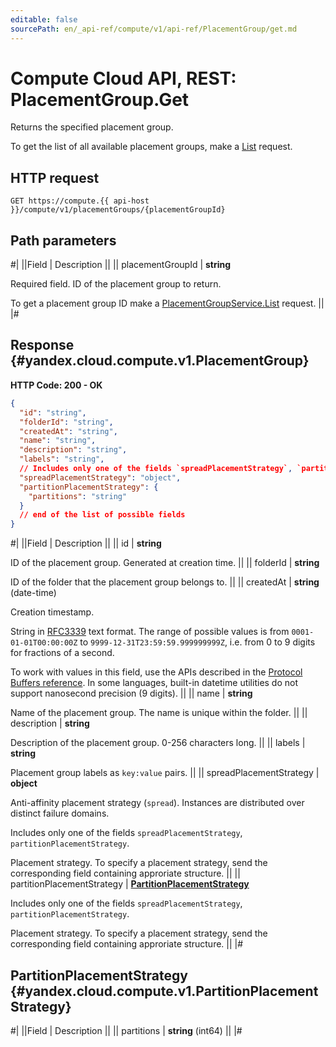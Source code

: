 ```yaml
---
editable: false
sourcePath: en/_api-ref/compute/v1/api-ref/PlacementGroup/get.md
---
```


# Compute Cloud API, REST: PlacementGroup.Get

Returns the specified placement group.

To get the list of all available placement groups, make a [List](/docs/compute/api-ref/PlacementGroup/list#List) request.

## HTTP request

```
GET https://compute.{{ api-host }}/compute/v1/placementGroups/{placementGroupId}
```

## Path parameters

#|
||Field | Description ||
|| placementGroupId | **string**

Required field. ID of the placement group to return.

To get a placement group ID make a [PlacementGroupService.List](/docs/compute/api-ref/PlacementGroup/list#List) request. ||
|#

## Response {#yandex.cloud.compute.v1.PlacementGroup}

**HTTP Code: 200 - OK**

```json
{
  "id": "string",
  "folderId": "string",
  "createdAt": "string",
  "name": "string",
  "description": "string",
  "labels": "string",
  // Includes only one of the fields `spreadPlacementStrategy`, `partitionPlacementStrategy`
  "spreadPlacementStrategy": "object",
  "partitionPlacementStrategy": {
    "partitions": "string"
  }
  // end of the list of possible fields
}
```

#|
||Field | Description ||
|| id | **string**

ID of the placement group. Generated at creation time. ||
|| folderId | **string**

ID of the folder that the placement group belongs to. ||
|| createdAt | **string** (date-time)

Creation timestamp.

String in [RFC3339](https://www.ietf.org/rfc/rfc3339.txt) text format. The range of possible values is from
`0001-01-01T00:00:00Z` to `9999-12-31T23:59:59.999999999Z`, i.e. from 0 to 9 digits for fractions of a second.

To work with values in this field, use the APIs described in the
[Protocol Buffers reference](https://developers.google.com/protocol-buffers/docs/reference/overview).
In some languages, built-in datetime utilities do not support nanosecond precision (9 digits). ||
|| name | **string**

Name of the placement group.
The name is unique within the folder. ||
|| description | **string**

Description of the placement group. 0-256 characters long. ||
|| labels | **string**

Placement group labels as `key:value` pairs. ||
|| spreadPlacementStrategy | **object**

Anti-affinity placement strategy (`spread`). Instances are distributed
over distinct failure domains.

Includes only one of the fields `spreadPlacementStrategy`, `partitionPlacementStrategy`.

Placement strategy. To specify a placement strategy, send the corresponding
field containing approriate structure. ||
|| partitionPlacementStrategy | **[PartitionPlacementStrategy](#yandex.cloud.compute.v1.PartitionPlacementStrategy)**

Includes only one of the fields `spreadPlacementStrategy`, `partitionPlacementStrategy`.

Placement strategy. To specify a placement strategy, send the corresponding
field containing approriate structure. ||
|#

## PartitionPlacementStrategy {#yandex.cloud.compute.v1.PartitionPlacementStrategy}

#|
||Field | Description ||
|| partitions | **string** (int64) ||
|#